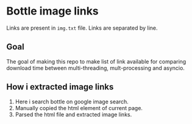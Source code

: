 # Bottle image links

Links are present in `img.txt` file. Links are separated by line.

## Goal
The goal of making this repo to make list of link available for comparing download time between multi-threading, mult-processing and asyncio.

## How i extracted image links
1. Here i search bottle on google image search.
2. Manually copied the html element of current page.
3. Parsed the html file and extracted image links.